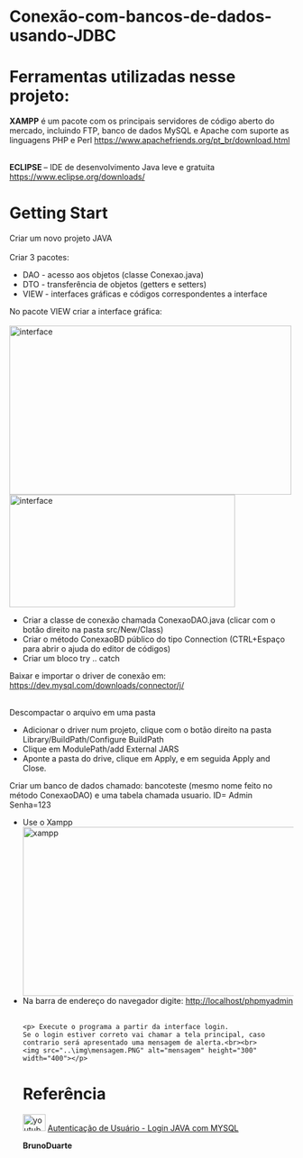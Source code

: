 # Conexão-com-bancos-de-dados-usando-JDBC


<!DOCTYPE html>
<html lang="en">
<head>
    <meta charset="UTF-8">
    <meta http-equiv="X-UA-Compatible" content="IE=edge">
    <meta name="viewport" content="width=device-width, initial-scale=1.0">
    <title>Document</title>
</head>
<body>
  <p> 


<h1>Ferramentas utilizadas nesse projeto:</h1>
<b>XAMPP</b>  é um pacote com os principais servidores de código aberto do mercado, incluindo FTP, banco de dados MySQL e Apache com suporte as linguagens PHP e Perl
<a href="https://www.apachefriends.org/pt_br/download.html">https://www.apachefriends.org/pt_br/download.html</a><br><br>

<b> ECLIPSE </b>– IDE de desenvolvimento Java leve e gratuita
<a href="https://www.eclipse.org/downloads/">https://www.eclipse.org/downloads/</a>

<h1>Getting Start</h1>

Criar um novo projeto JAVA<br><br>
Criar 3 pacotes:
<ul><li>DAO - acesso aos objetos (classe Conexao.java)</li>
<li>DTO - transferência de objetos (getters e setters)</li>
<li>VIEW - interfaces gráficas e códigos correspondentes a interface </li></ul>
No pacote VIEW criar a interface gráfica:<br><br>
<img src="https://raw.githubusercontent.com/w3helton/Conexao-com-bancos-de-dados-usando-JDBC/main/img/interface%20login.png" alt="interface" height="300" width="500">
<img src="https://raw.githubusercontent.com/w3helton/Conexao-com-bancos-de-dados-usando-JDBC/main/img/ID%20e%20senha.PNG" alt="interface" height="200" width="400">
<ul><li>Criar a classe de conexão chamada ConexaoDAO.java (clicar com o botão direito na pasta src/New/Class)</li>
<li>Criar o método ConexaoBD público do tipo Connection (CTRL+Espaço para abrir o ajuda do editor de códigos)</li>
<li>Criar um bloco try .. catch</li></ul>
Baixar e importar o driver de conexão em:
<a href="https://dev.mysql.com/downloads/connector/j/">https://dev.mysql.com/downloads/connector/j/</a><br><br>

Descompactar o arquivo em uma pasta
<ul><li>Adicionar o driver num projeto, clique com o botão direito na pasta Library/BuildPath/Configure BuildPath</li>
        <li>Clique em ModulePath/add External JARS</li>
            <li>Aponte a pasta do drive, clique em Apply, e em seguida Apply and Close.</li></ul>
Criar um banco de dados chamado: bancoteste (mesmo nome feito no método ConexaoDAO) e uma tabela chamada usuario. ID= Admin Senha=123<br>
<ul><li>Use o Xampp</li>
    <img src="https://raw.githubusercontent.com/w3helton/Conexao-com-bancos-de-dados-usando-JDBC/main/img/xampp.png" alt="xampp" height="300" width="500">
    <li>Na barra de endereço do navegador digite: <a href="http://localhost/phpmyadmin">http://localhost/phpmyadmin</a></li><br>

    <p> Execute o programa a partir da interface login.
    Se o login estiver correto vai chamar a tela principal, caso contrario será apresentado uma mensagem de alerta.<br><br>
    <img src="..\img\mensagem.PNG" alt="mensagem" height="300" width="400"></p>

<h1>Referência</h1>
   <img src="..\img\youtube.png" alt="youtube" height="30" width="40"> <a href="https://www.youtube.com/playlist?list=PLA177te8KCzejCXMA_Jd1sJU9pw-utKJ_"> Autenticação de Usuário - Login JAVA com MYSQL </a><br>
   
<strong> BrunoDuarte </strong><br>
</p> 
</body>
</html>
